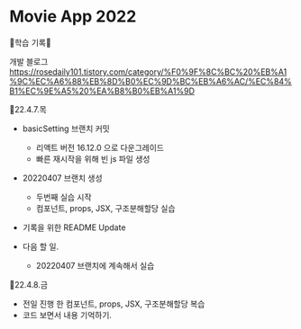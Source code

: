 # Movie App 2022
🌼학습 기록🌼

개발 블로그 
https://rosedaily101.tistory.com/category/%F0%9F%8C%BC%20%EB%A1%9C%EC%A6%88%EB%8D%B0%EC%9D%BC%EB%A6%AC/%EC%84%B1%EC%9E%A5%20%EA%B8%B0%EB%A1%9D

🌱22.4.7.목
  - basicSetting 브랜치 커밋
    - 리액트 버전 16.12.0 으로 다운그레이드
    - 빠른 재시작을 위해 빈 js 파일 생성

  - 20220407 브랜치 생성
    - 두번째 실습 시작
    - 컴포넌트, props, JSX, 구조분해할당 실습

  - 기록을 위한 README Update


  - 다음 할 일. 
    - 20220407 브랜치에 계속해서 실습


🌱22.4.8.금
  - 전일 진행 한 컴포넌트, props, JSX, 구조분해할당 복습
  - 코드 보면서 내용 기억하기.

